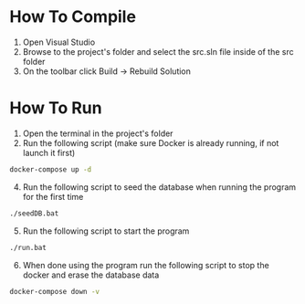 # How To Compile
1. Open Visual Studio
2. Browse to the project's folder and select the src.sln file inside of the src folder
3. On the toolbar click Build -> Rebuild Solution

# How To Run
1. Open the terminal in the project's folder
2. Run the following script (make sure Docker is already running, if not launch it first)
```bash
docker-compose up -d
```
4. Run the following script to seed the database when running the program for the first time
```bash
./seedDB.bat
```
5. Run the following script to start the program
```bash
./run.bat
```
6. When done using the program run the following script to stop the docker and erase the database data
```bash
docker-compose down -v
```
   
